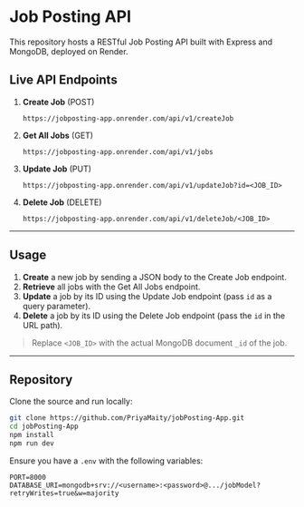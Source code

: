 # Job Posting API

This repository hosts a RESTful Job Posting API built with Express and MongoDB, deployed on Render.

## Live API Endpoints

1. **Create Job** (POST)
   ```
   https://jobposting-app.onrender.com/api/v1/createJob
   ```
2. **Get All Jobs** (GET)
   ```
   https://jobposting-app.onrender.com/api/v1/jobs
   ```
3. **Update Job** (PUT)
   ```
   https://jobposting-app.onrender.com/api/v1/updateJob?id=<JOB_ID>
   ```
4. **Delete Job** (DELETE)
   ```
   https://jobposting-app.onrender.com/api/v1/deleteJob/<JOB_ID>
   ```

---

## Usage

1. **Create** a new job by sending a JSON body to the Create Job endpoint.  
2. **Retrieve** all jobs with the Get All Jobs endpoint.  
3. **Update** a job by its ID using the Update Job endpoint (pass `id` as a query parameter).  
4. **Delete** a job by its ID using the Delete Job endpoint (pass the `id` in the URL path).

> Replace `<JOB_ID>` with the actual MongoDB document `_id` of the job.

---

## Repository

Clone the source and run locally:

```bash
git clone https://github.com/PriyaMaity/jobPosting-App.git
cd jobPosting-App
npm install
npm run dev
```

Ensure you have a `.env` with the following variables:

```env
PORT=8000
DATABASE_URI=mongodb+srv://<username>:<password>@.../jobModel?retryWrites=true&w=majority
```

